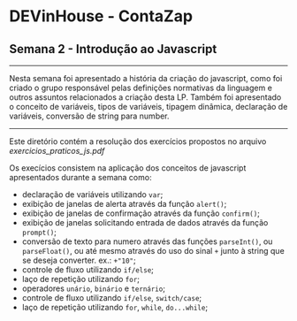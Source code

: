 # DEVinHouse - ContaZap

## Semana 2 - Introdução ao Javascript
---

Nesta semana foi apresentado a história da criação do javascript, como foi criado o grupo responsável pelas definições normativas da linguagem e outros assuntos relacionados a criação desta LP.
Também foi apresentado o conceito de variáveis, tipos de variáveis, tipagem dinâmica, declaração de variáveis, conversão de string para number.


---
Este diretório contém a resolução dos exercícios propostos no arquivo _exercicios_praticos_js.pdf_

Os execícios consistem na aplicação dos conceitos de javascript apresentados durante a semana como:
* declaração de variáveis utilizando `var`;
* exibição de janelas de alerta através da função `alert()`;
* exibição de janelas de confirmação através da função `confirm()`;
* exibição de janelas solicitando entrada de dados através da função `prompt()`;
* conversão de texto para numero através das funções `parseInt()`, ou `parseFloat()`, ou até mesmo através do uso do sinal `+` junto à string que se deseja converter. ex.: `+"10"`;
* controle de fluxo utilizando `if/else`;
* laço de repetição utilizando `for`;
* operadores `unário`, `binário` e `ternário`;
* controle de fluxo utilizando `if/else`, `switch/case`;
* laço de repetição utilizando `for`, `while`, `do...while`;
